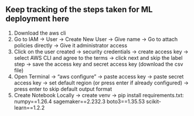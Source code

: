 ## Keep tracking of the steps taken for ML deployment here
1) Download the aws cli 
2) Go to IAM -> User -> Create New User -> Give name -> Go to attach policies directly -> Give it administrator access
3) Click on the user created -> security credentials -> create access key -> select AWS CLI and agree to the terms -> click next and skip the label step -> save the access key and secret access key (download the csv file)
4) Open Terminal -> “aws configure” -> paste access key -> paste secret access key -> set default region (or press enter if already configured) -> press enter to skip default output format
5) Create Notebook Locally -> create venv -> pip install requirements.txt:
numpy==1.26.4
sagemaker==2.232.3
boto3==1.35.53
scikit-learn==1.2.2